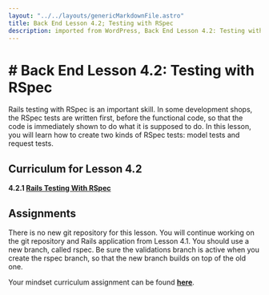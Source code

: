 ```yaml
---     
layout: "../../layouts/genericMarkdownFile.astro"     
title: Back End Lesson 4.2; Testing with RSpec     
description: imported from WordPress, Back End Lesson 4.2: Testing with RSpec     
---
```


# # Back End Lesson 4.2: Testing with RSpec

Rails testing with RSpec is an important skill. In some development shops, the RSpec tests are written first, before the functional code, so that the code is immediately shown to do what it is supposed to do. In this lesson, you will learn how to create two kinds of RSpec tests: model tests and request tests.

## Curriculum for Lesson 4.2

**4.2.1 [Rails Testing With RSpec](https://learn.codethedream.org/rails-basic-skills-rspec/)**

## Assignments

There is no new git repository for this lesson. You will continue working on the git repository and Rails application from Lesson 4.1\. You should use a new branch, called rspec. Be sure the validations branch is active when you create the rspec branch, so that the new branch builds on top of the old one.

Your mindset curriculum assignment can be found **[here](https://learn.codethedream.org/mindset-curriculum-information-literacy/)**.
